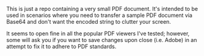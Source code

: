 This is just a repo containing a very small PDF document. It's intended to be used in scenarios where you need to transfer a sample PDF document via Base64 and don't want the encoded string to clutter your screen.

It seems to open fine in all the popular PDF viewers I've tested; however, some will ask you if you want to save changes upon close (i.e. Adobe) in an attempt to fix it to adhere to PDF standards.
